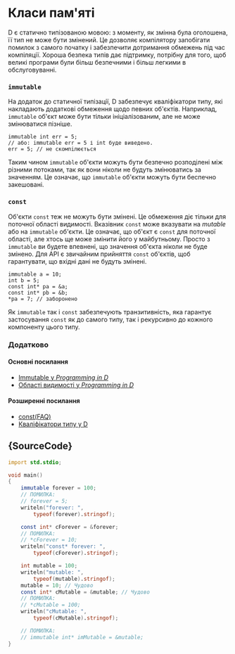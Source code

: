 # Класи пам'ятi

D є статично типізованою мовою: з моменту, як змінна була оголошена,
її тип не може бути змінений. Це дозволяє компілятору запобігати помилок
з самого початку і забезпечити дотримання обмежень під час компіляції.
Хороша безпека типів дає підтримку, потрiбну для того, щоб великі
програми були більш безпечними і більш легкими в обслуговуванні.

### `immutable`

На додаток до статичної типiзацiї, D забезпечує кваліфікатори типу, які 
накладають додатковi обмеження щодо певних об'єктів. Наприклад,
`immutable` об'єкт може бути тiльки iнiцiалiзованим, але не може
змінюватися пiзнiше.

    immutable int err = 5;
    // або: immutable err = 5 і int буде виведено.
    err = 5; // не скомпiлюється

Таким чином `immutable` об'єкти можуть бути безпечно розподілені між
різними потоками, так як вони ніколи не будуть змінюватись за значенням.
Це означає, що `immutable` об'єкти можуть бути беспечно закешовані.

### `const`

Об'єкти `const` теж не можуть бути змінені. Це обмеження дiє тільки для
поточної області видимостi. Вказівник `const` може вказувати на
*mutable* або на `immutable` об'єкти. Це означає, що об'єкт є `const`
для поточної області, але хтось ще може змінити його у майбутньому.
Просто з `immutable` ви будете впевнені, що значення об'єкта ніколи не
буде змінено. Для API є звичайним прийняття `const` об'єктiв, щоб
гарантувати, що вхідні дані не будуть змiненi.

    immutable a = 10;
    int b = 5;
    const int* pa = &a;
    const int* pb = &b;
    *pa = 7; // заборонено

Як `immutable` так і `const` забезпечують транзитивність, яка гарантує
застосування `const` як до самого типу, так i рекурсивно до кожного
компоненту цього типу.

### Додатково

#### Основнi посилання

- [Immutable у _Programming in D_](http://ddili.org/ders/d.en/const_and_immutable.html)
- [Областi видимостi у _Programming in D_](http://ddili.org/ders/d.en/name_space.html)

#### Розширеннi посилання

- [const(FAQ)](https://dlang.org/const-faq.html)
- [Квалiфiкатори типу у D](https://dlang.org/spec/const3.html)

## {SourceCode}

```d
import std.stdio;

void main()
{
    immutable forever = 100;
    // ПОМИЛКА:
    // forever = 5;
    writeln("forever: ",
        typeof(forever).stringof);

    const int* cForever = &forever;
    // ПОМИЛКА:
    // *cForever = 10;
    writeln("const* forever: ",
        typeof(cForever).stringof);

    int mutable = 100;
    writeln("mutable: ",
        typeof(mutable).stringof);
    mutable = 10; // Чудово
    const int* cMutable = &mutable; // Чудово
    // ПОМИЛКА:
    // *cMutable = 100;
    writeln("cMutable: ",
        typeof(cMutable).stringof);

    // ПОМИЛКА:
    // immutable int* imMutable = &mutable;
}
```

